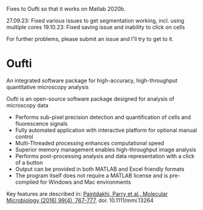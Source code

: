 Fixes to Oufti so that it works on Matlab 2020b.

27.09.23: Fixed various issues to get segmentation working, incl. using multiple cores
19.10.23: Fixed saving issue and inability to click on cells

For further problems, please submit an issue and I'll try to get to it.



# Oufti
 An integrated software package for high-accuracy, high-throughput quantitative microscopy analysis

Oufti is an open-source software package designed for analysis of microscopy data

* Performs sub-pixel precision detection and quantification of cells and fluorescence signals
* Fully automated application with interactive platform for optional manual control
* Multi-Threaded processing enhances computational speed
* Superior memory management enables high-throughput image analysis
* Performs post-processing analysis and data representation with a click of a button
* Output can be provided in both MATLAB and Excel friendly formats
* The program itself does not require a MATLAB license and is pre-complied for Windows and Mac environments

Key features are described in:
  [Paintdakhi, Parry et al., Molecular Microbiology (2016) 99(4), 767-777](https://onlinelibrary.wiley.com/doi/pdf/10.1111/mmi.13264), doi: 10.1111/mmi.13264
  
